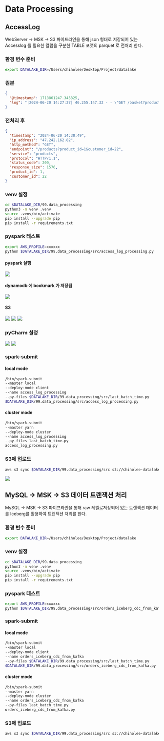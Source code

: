 # Data Processing

## AccessLog 
WebServer -> MSK -> S3 파이프라인을 통해 json 형태로 저장되어 있는 Accesslog 를 필요한 컬럼을 구분한 TABLE 포맷의 parquet 로 전처리 한다.

### 환경 변수 준비
```bash
export DATALAKE_DIR=/Users/chiholee/Desktop/Project/datalake
```

### 원본
```json
{
  "@timestamp": 1718861247.345325,
  "log": "|2024-06-20 14:27:27| 46.255.147.32 - - \"GET /basket?product_id=2&customer_id=61 HTTP/1.1\" 200 1576"
}
```

### 전처리 후
```json
{
  "timestamp": "2024-06-20 14:30:49",
  "ip_address": "47.242.162.82",
  "http_method": "GET",
  "endpoint": "/products?product_id=1&customer_id=22",
  "service": "products",
  "protocol": "HTTP/1.1",
  "status_code": 200,
  "response_size": 1576,
  "product_id": 1,
  "customer_id": 22
}
```

### venv 설정
```bash
cd $DATALAKE_DIR/99.data_processing
python3 -m venv .venv
source .venv/bin/activate
pip install --upgrade pip
pip install -r requirements.txt
```

### pyspark 테스트
```bash
export AWS_PROFILE=xxxxxx
python $DATALAKE_DIR/99.data_processing/src/access_log_processing.py
```
#### pyspark 실행
![](./img/2024-06-20-22-52-39.png)
#### dynamodb 에 bookmark 가 저장됨
![](./img/2024-06-20-22-53-22.png)
#### S3
![](./img/2024-06-20-22-54-56.png)
![](./img/2024-06-20-22-55-12.png)
![](./img/2024-06-20-22-55-24.png)


### pyCharm 설정
![](./img/2024-06-20-22-57-21.png)
![](./img/2024-06-20-23-03-11.png)

### spark-submit

#### local mode
```bash
/bin/spark-submit 
--master local 
--deploy-mode client 
--name access_log_processing 
--py-files $DATALAKE_DIR/99.data_processing/src/last_batch_time.py 
$DATALAKE_DIR/99.data_processing/src/access_log_processing.py
```

#### cluster mode
```bash
/bin/spark-submit
--master yarn
--deploy-mode cluster
--name access_log_processing
--py-files last_batch_time.py
access_log_processing.py
```
### S3에 업로드
```bash
aws s3 sync $DATALAKE_DIR/99.data_processing/src s3://chiholee-datalake0002/src/processing/
```
![](./img/2024-06-21-09-45-29.png)


## MySQL -> MSK -> S3 데이터 트랜잭션 처리 
MySQL -> MSK -> S3 파이프라인을 통해 raw 레벨로저장되어 있는 트랜잭션 데이터를 Iceberg를 활용하여 트랜잭션 처리를 한다.

### 환경 변수 준비
```bash
export DATALAKE_DIR=/Users/chiholee/Desktop/Project/datalake
```

### venv 설정
```bash
cd $DATALAKE_DIR/99.data_processing
python3 -m venv .venv
source .venv/bin/activate
pip install --upgrade pip
pip install -r requirements.txt
```

### pyspark 테스트
```bash
export AWS_PROFILE=xxxxxx
python $DATALAKE_DIR/99.data_processing/src/orders_iceberg_cdc_from_kafka.py
```

### spark-submit

#### local mode
```bash
/bin/spark-submit 
--master local 
--deploy-mode client 
--name orders_iceberg_cdc_from_kafka 
--py-files $DATALAKE_DIR/99.data_processing/src/last_batch_time.py 
$DATALAKE_DIR/99.data_processing/src/orders_iceberg_cdc_from_kafka.py
```

#### cluster mode
```bash
/bin/spark-submit
--master yarn
--deploy-mode cluster
--name orders_iceberg_cdc_from_kafka
--py-files last_batch_time.py
orders_iceberg_cdc_from_kafka.py
```
### S3에 업로드
```bash
aws s3 sync $DATALAKE_DIR/99.data_processing/src s3://chiholee-datalake0002/src/processing/
```
